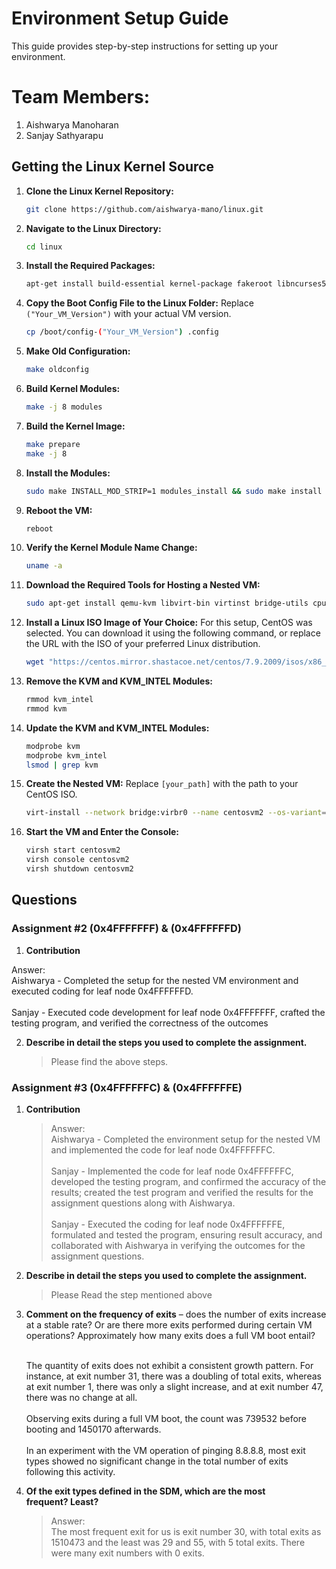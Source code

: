 # Environment Setup Guide

This guide provides step-by-step instructions for setting up your environment.

# Team Members:
1. Aishwarya Manoharan
2. Sanjay Sathyarapu

## Getting the Linux Kernel Source

1. **Clone the Linux Kernel Repository:**
    ```bash
    git clone https://github.com/aishwarya-mano/linux.git
    ```

2. **Navigate to the Linux Directory:**
    ```bash
    cd linux
    ```

3. **Install the Required Packages:**
    ```bash
    apt-get install build-essential kernel-package fakeroot libncurses5-dev libssl-dev ccache bison flex libelf-dev
    ```

4. **Copy the Boot Config File to the Linux Folder:**
    Replace `("Your_VM_Version")` with your actual VM version.
    ```bash
    cp /boot/config-("Your_VM_Version") .config
    ```

5. **Make Old Configuration:**
    ```bash
    make oldconfig
    ```

6. **Build Kernel Modules:**
    ```bash
    make -j 8 modules
    ```

7. **Build the Kernel Image:**
    ```bash
    make prepare
    make -j 8
    ```

8. **Install the Modules:**
    ```bash
    sudo make INSTALL_MOD_STRIP=1 modules_install && sudo make install
    ```

9. **Reboot the VM:**
    ```bash
    reboot
    ```

10. **Verify the Kernel Module Name Change:**
    ```bash
    uname -a
    ```

11. **Download the Required Tools for Hosting a Nested VM:**
    ```bash
    sudo apt-get install qemu-kvm libvirt-bin virtinst bridge-utils cpu-checker
    ```

12. **Install a Linux ISO Image of Your Choice:**
    For this setup, CentOS was selected. You can download it using the following command, or replace the URL with the ISO of your preferred Linux distribution.
    ```bash
    wget "https://centos.mirror.shastacoe.net/centos/7.9.2009/isos/x86_64/CentOS-7-x86_64-Minimal-2207-02.iso"
    ```

13. **Remove the KVM and KVM_INTEL Modules:**
    ```bash
    rmmod kvm_intel
    rmmod kvm
    ```
14. **Update the KVM and KVM_INTEL Modules:**
    ```bash
    modprobe kvm
    modprobe kvm_intel
    lsmod | grep kvm
    ```

15. **Create the Nested VM:**
    Replace `[your_path]` with the path to your CentOS ISO.
    ```bash
    virt-install --network bridge:virbr0 --name centosvm2 --os-variant=centos7.0 --ram=2048 --vcpus=2 --disk size=20 --graphics none --location=[your_path] --extra-args="console=tty0 console=ttyS0,115200" --check all=off
    ```

16. **Start the VM and Enter the Console:**
    ```bash
    virsh start centosvm2
    virsh console centosvm2
    virsh shutdown centosvm2
    ```
## Questions

### Assignment #2 (0x4FFFFFFF) & (0x4FFFFFFD)

1. **Contribution**
   
  Answer: <br> Aishwarya - Completed the setup for the nested VM environment and executed coding for leaf node 0x4FFFFFFD. <br> <br> Sanjay - Executed code development for leaf node 0x4FFFFFFF, crafted the testing program, and verified the correctness of the outcomes
    
2. **Describe in detail the steps you used to complete the assignment.**
   
   > Please find the above steps.
   
### Assignment #3 (0x4FFFFFFC) & (0x4FFFFFFE)

1. **Contribution**
   
   > Answer: <br> Aishwarya - Completed the environment setup for the nested VM and implemented the code for leaf node 0x4FFFFFFC. <br> <br> Sanjay - Implemented the code for leaf node 0x4FFFFFFC, developed the testing program, and confirmed the accuracy of the results; created the test program and verified the results for the assignment questions along with Aishwarya. <br> <br> Sanjay - Executed the coding for leaf node 0x4FFFFFFE, formulated and tested the program, ensuring result accuracy, and collaborated with Aishwarya in verifying the outcomes for the assignment questions.
  
2. **Describe in detail the steps you used to complete the assignment.** 
   > Please Read the step mentioned above

3. **Comment on the frequency of exits** – does the number of exits increase at a stable rate? Or are there more exits performed during certain VM operations? Approximately how many exits does a full VM boot entail?
 
   <br> The quantity of exits does not exhibit a consistent growth pattern. For instance, at exit number 31, there was a doubling of total exits, whereas at exit number 1, there was only a slight increase, and at exit number 47, there was no change at all. <br> <br> Observing exits during a full VM boot, the count was 739532 before booting and 1450170 afterwards. <br> <br> In an experiment with the VM operation of pinging 8.8.8.8, most exit types showed no significant change in the total number of exits following this activity.

4. **Of the exit types defined in the SDM, which are the most frequent? Least?**

    > Answer: <br> The most frequent exit for us is exit number 30, with total exits as 1510473 and the least was 29 and 55, with 5 total exits. There were many exit numbers with 0 exits.
